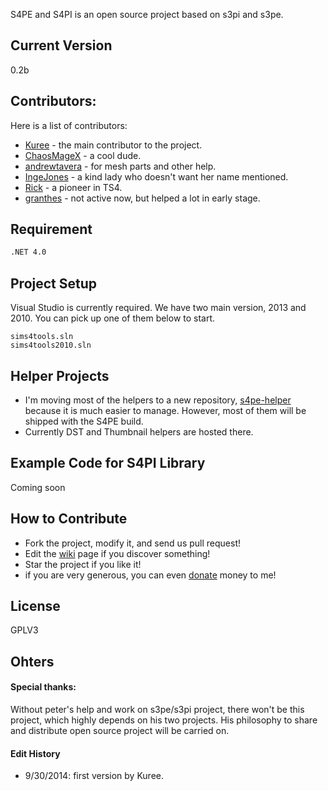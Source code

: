 
S4PE and S4PI is an open source project based on s3pi and s3pe.



Current Version
----

0.2b

Contributors:
-----------

Here is a list of contributors:
* [Kuree] - the main contributor to the project.
* [ChaosMageX] - a cool dude.
* [andrewtavera] - for mesh parts and other help.
* [IngeJones] - a kind lady who doesn't want her name mentioned.
* [Rick] - a pioneer in TS4.
* [granthes] - not active now, but helped a lot in early stage.

Requirement
--------------
```sh
.NET 4.0
```
Project Setup
-------------
Visual Studio is currently required. We have two main version, 2013 and 2010. You can pick up one of them below to start.
```
sims4tools.sln
sims4tools2010.sln
```

Helper Projects
-------------
* I'm moving most of the helpers to a new repository, [s4pe-helper] because it is much easier to manage. However, most of them will be shipped with the S4PE build.
* Currently DST and Thumbnail helpers are hosted there.



Example Code for S4PI Library
------------
Coming soon

How to Contribute
-----------
* Fork the project, modify it, and send us pull request!
* Edit the [wiki] page if you discover something!
* Star the project if you like it!
* if you are very generous, you can even [donate] money to me! 


License
----
GPLV3

Ohters
----
#### Special thanks:
Without peter's help and work on s3pe/s3pi project, there won't be this project, which highly depends on his two projects. His philosophy to share and distribute open source project will be carried on.
#### Edit History
* 9/30/2014: first version by Kuree.

[Kuree]:https://github.com/Kuree
[ChaosMageX]:https://github.com/ChaosMageX
[andrewtavera]:https://github.com/andrewtavera
[IngeJones]:https://github.com/IngeJones
[Rick]:https://gib.me
[granthes]:https://github.com/granthes
[s4pe-helper]: https://github.com/Kuree/s4p4-helper
[wiki]:https://github.com/Kuree/s4p4-helper/wiki
[donate]: https://gratipay.com/Kuree/
[donate]: https://gratipay.com/Kuree/
